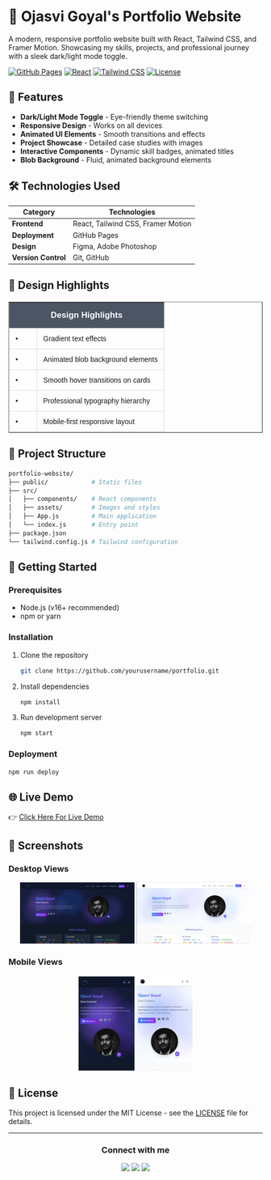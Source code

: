 # 🚀 Ojasvi Goyal's Portfolio Website


A modern, responsive portfolio website built with React, Tailwind CSS, and Framer Motion. Showcasing my skills, projects, and professional journey with a sleek dark/light mode toggle.

[![GitHub Pages](https://img.shields.io/badge/GitHub%20Pages-Deployed-success)](https://yourusername.github.io)
[![React](https://img.shields.io/badge/React-18.2-blue)](https://reactjs.org/)
[![Tailwind CSS](https://img.shields.io/badge/Tailwind_CSS-3.3-06B6D4)](https://tailwindcss.com/)
[![License](https://img.shields.io/badge/License-MIT-green)](LICENSE)

## 🌟 Features

- **Dark/Light Mode Toggle** - Eye-friendly theme switching
- **Responsive Design** - Works on all devices
- **Animated UI Elements** - Smooth transitions and effects
- **Project Showcase** - Detailed case studies with images
- **Interactive Components** - Dynamic skill badges, animated titles
- **Blob Background** - Fluid, animated background elements

## 🛠 Technologies Used

| Category       | Technologies |
|----------------|--------------|
| **Frontend**   | React, Tailwind CSS, Framer Motion |
| **Deployment** | GitHub Pages |
| **Design**     | Figma, Adobe Photoshop |
| **Version Control** | Git, GitHub |

## 🎨 Design Highlights



<table border="1" cellpadding="10" cellspacing="0" style="border-collapse: collapse; width: 100%; max-width: 600px; margin: 20px auto; font-family: Arial, sans-serif;">
  <thead>
    <tr style="background-color: #f8f9fa;">
      <th colspan="2" style="text-align: center; font-size: 1.2em; padding: 15px; background-color: #4b5563; color: white;">Design Highlights</th>
    </tr>
  </thead>
  <tbody>
    <tr>
      <td style="padding: 12px; border: 1px solid #ddd; vertical-align: top; width: 30px;">•</td>
      <td style="padding: 12px; border: 1px solid #ddd; vertical-align: top;">Gradient text effects</td>
    </tr>
    <tr>
      <td style="padding: 12px; border: 1px solid #ddd; vertical-align: top;">•</td>
      <td style="padding: 12px; border: 1px solid #ddd; vertical-align: top;">Animated blob background elements</td>
    </tr>
    <tr>
      <td style="padding: 12px; border: 1px solid #ddd; vertical-align: top;">•</td>
      <td style="padding: 12px; border: 1px solid #ddd; vertical-align: top;">Smooth hover transitions on cards</td>
    </tr>
    <tr>
      <td style="padding: 12px; border: 1px solid #ddd; vertical-align: top;">•</td>
      <td style="padding: 12px; border: 1px solid #ddd; vertical-align: top;">Professional typography hierarchy</td>
    </tr>
    <tr>
      <td style="padding: 12px; border: 1px solid #ddd; vertical-align: top;">•</td>
      <td style="padding: 12px; border: 1px solid #ddd; vertical-align: top;">Mobile-first responsive layout</td>
    </tr>
  </tbody>
</table>



## 📂 Project Structure

```bash
portfolio-website/
├── public/            # Static files
├── src/
│   ├── components/    # React components
│   ├── assets/        # Images and styles
│   ├── App.js         # Main application
│   └── index.js       # Entry point
├── package.json
└── tailwind.config.js # Tailwind configuration
```

## 🚀 Getting Started

### Prerequisites
- Node.js (v16+ recommended)
- npm or yarn

### Installation
1. Clone the repository
   ```bash
   git clone https://github.com/yourusername/portfolio.git
   ```
2. Install dependencies
   ```bash
   npm install
   ```
3. Run development server
   ```bash
   npm start
   ```

### Deployment
```bash
npm run deploy
```

## 🌐 Live Demo
 
👉 [Click Here For Live Demo](https://fr34ky-coder.github.io)

## 📸 Screenshots

### Desktop Views
<p align="center">
  <img src="https://github.com/FR34KY-CODER/FR34KY-CODER.github.io/blob/main/Screenshot%202025-07-09%20115934.png?raw=true" width="45%" alt="Dark Mode (Desktop)" title="Dark Mode (Desktop)"/>
  <img src="https://github.com/FR34KY-CODER/FR34KY-CODER.github.io/blob/main/Screenshot%202025-07-09%20120003.png?raw=true" width="45%" alt="Light Mode (Desktop)" title="Light Mode (Desktop)"/>
</p>

### Mobile Views
<p align="center">
  <img src="https://github.com/FR34KY-CODER/FR34KY-CODER.github.io/blob/main/image.png?raw=true" width="22%" alt="Dark Mode (Mobile)" title="Dark Mode (Mobile)"/>
  <img src="https://github.com/FR34KY-CODER/FR34KY-CODER.github.io/blob/main/Screenshot%202025-07-09%20120055.png?raw=true" width="22%" alt="Light Mode (Mobile)" title="Light Mode (Mobile)"/>
</p>

## 📜 License

This project is licensed under the MIT License - see the [LICENSE](LICENSE) file for details.

---

<div align="center">
  <h3>Connect with me</h3>
  <p>
    <a href="https://github.com/FR34KY-CODER" target="_blank"><img src="https://img.shields.io/badge/GitHub-100000?style=for-the-badge&logo=github&logoColor=white"></a>
    <a href="https://www.linkedin.com/in/ojasvi-goyal-85b82525b/" target="_blank"><img src="https://img.shields.io/badge/LinkedIn-0077B5?style=for-the-badge&logo=linkedin&logoColor=white"></a>
    <a href="mailto:ojasvigoyal275@gmail.com" target="_blank"><img src="https://img.shields.io/badge/Gmail-D14836?style=for-the-badge&logo=gmail&logoColor=white"></a>
  </p>
</div>
